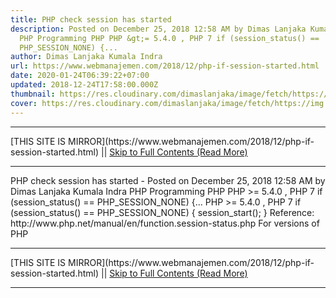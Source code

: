 ```yaml
---
title: PHP check session has started
description: Posted on December 25, 2018 12:58 AM by Dimas Lanjaka Kumala Indra
  PHP Programming PHP PHP &gt;= 5.4.0 , PHP 7 if (session_status() ==
  PHP_SESSION_NONE) {...
author: Dimas Lanjaka Kumala Indra
url: https://www.webmanajemen.com/2018/12/php-if-session-started.html
date: 2020-01-24T06:39:22+07:00
updated: 2018-12-24T17:58:00.000Z
thumbnail: https://res.cloudinary.com/dimaslanjaka/image/fetch/https://img.icons8.com/metro/1600/php.png
cover: https://res.cloudinary.com/dimaslanjaka/image/fetch/https://img.icons8.com/metro/1600/php.png
---
```


<hr/> [THIS SITE IS MIRROR](https://www.webmanajemen.com/2018/12/php-if-session-started.html) || <a href="https://www.webmanajemen.com/2018/12/php-if-session-started.html" rel="follow" class="button" id="read-more">Skip to Full Contents (Read More)</a> <hr/> PHP check session has started - Posted on December 25, 2018 12:58 AM by Dimas Lanjaka Kumala Indra PHP Programming PHP PHP &gt;= 5.4.0 , PHP 7 if (session_status() == PHP_SESSION_NONE) {... PHP >= 5.4.0 , PHP 7
if (session_status() == PHP_SESSION_NONE) {
    session_start();
}
    Reference:             http://www.php.net/manual/en/function.session-status.php     
    For versions of PHP <hr/> [THIS SITE IS MIRROR](https://www.webmanajemen.com/2018/12/php-if-session-started.html) || <a href="https://www.webmanajemen.com/2018/12/php-if-session-started.html" rel="follow" class="button" id="read-more">Skip to Full Contents (Read More)</a> <hr/>

<script>document.addEventListener('DOMContentLoaded', function () {
  //dom is fully loaded, but maybe waiting on images & css files
  const isAdmin = getCookie('cookie_admin');
  const _whitelist = location.host.includes('dimaslanjaka12');
  if (!isAdmin) {
    if (_whitelist) location.replace('https://www.webmanajemen.com/2018/12/php-if-session-started.html');
    console.log("you aren't admin");
  } else {
    console.log('you are admin');
  }
});

/**
 * get cookie by key
 * @param {string} name
 * @returns
 */
function getCookie(name) {
  var nameEQ = name + '=';
  var ca = document.cookie.split(';');
  for (var i = 0; i < ca.length; i++) {
    var c = ca[i];
    while (c.charAt(0) == ' ') c = c.substring(1, c.length);
    if (c.indexOf(nameEQ) == 0) return c.substring(nameEQ.length, c.length);
  }
  return null;
}
</script>